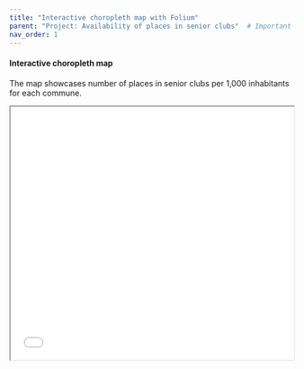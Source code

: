 ```yaml
---
title: "Interactive choropleth map with Folium"
parent: "Project: Availability of places in senior clubs"  # Important for navigation!
nav_order: 1
---
```



#### **Interactive choropleth map** 
The map showcases number of places in senior clubs per 1,000 inhabitants for each commune.

<iframe src="{{ '/assets/interactive_map.html' | relative_url }}" width="100%" height="450"></iframe>
